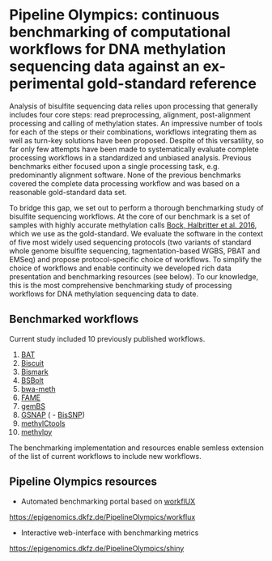 # Pipeline Olympics: continuous benchmarking of computational workflows for DNA methylation sequencing data against an ex-perimental gold-standard reference

Analysis of bisulfite sequencing data relies upon processing that generally includes four core steps: read preprocessing, alignment, post-alignment processing and calling of methylation states. An impressive number of tools for each of the steps or their combinations, workflows integrating them as well as turn-key solutions have been proposed. Despite of this versatility, so far only few attempts have been made to systematically evaluate complete processing workflows in a standardized and unbiased analysis. Previous benchmarks either focused upon a single processing task, e.g. predominantly alignment software. None of the previous benchmarks covered the complete data processing workflow and was based on a reasonable gold-standard data set.

To bridge this gap, we set out to perform a thorough benchmarking study of bisulfite sequencing workflows. At the core of our benchmark is a set of samples with highly accurate methylation calls [Bock, Halbritter et al. 2016](https://doi.org/10.1038/nbt.3605), which we use as the gold-standard. We evaluate the software in the context of five most widely used sequencing protocols (two variants of standard whole genome bisulfite sequencing, tagmentation-based WGBS, PBAT and EMSeq)  and propose protocol-specific choice of workflows. To simplify the choice of workflows and enable continuity we developed rich data presentation and benchmarking resources (see below). To our knowledge, this is the most comprehensive benchmarking study of  processing workflows for DNA methylation sequencing data to date.

## Benchmarked workflows

Current study included 10 previously published workflows.

1. [BAT](http://www.bioinf.uni-leipzig.de/Software/BAT/)
2. [Biscuit](https://huishenlab.github.io/biscuit/)
3. [Bismark](https://www.bioinformatics.babraham.ac.uk/projects/bismark/)
4. [BSBolt](https://github.com/NuttyLogic/BSBolt)
5. [bwa-meth](https://github.com/brentp/bwa-meth)
6. [FAME](https://github.com/FischerJo/FAME)
7. [gemBS](https://github.com/heathsc/gemBS)
8. [GSNAP](http://research-pub.gene.com/gmap/) ( - [BisSNP](https://people.csail.mit.edu/dnaase/bissnp2011/))
9. [methylCtools](https://github.com/hovestadt/methylCtools)
10. [methylpy](https://github.com/yupenghe/methylpy)

The benchmarking implementation and resources enable semless extension of the list of current workflows to include new workflows. 

## Pipeline Olympics resources

- Automated benchmarking portal based on [workflUX](https://github.com/workflux/workflux/)

https://epigenomics.dkfz.de/PipelineOlympics/workflux

- Interactive web-interface with benchmarking metrics

https://epigenomics.dkfz.de/PipelineOlympics/shiny



